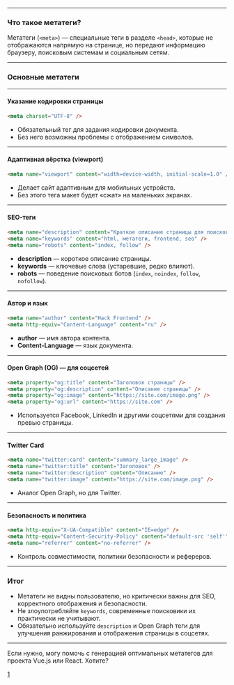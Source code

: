 
---

### Что такое метатеги?

Метатеги (`<meta>`) — специальные теги в разделе `<head>`, которые не отображаются напрямую на странице, но передают информацию браузеру, поисковым системам и социальным сетям.

---

### Основные метатеги

---

#### Указание кодировки страницы

```html
<meta charset="UTF-8" />
```

- Обязательный тег для задания кодировки документа.
- Без него возможны проблемы с отображением символов.

---

#### Адаптивная вёрстка (viewport)

```html
<meta name="viewport" content="width=device-width, initial-scale=1.0" />
```

- Делает сайт адаптивным для мобильных устройств.
- Без этого тега макет будет «сжат» на маленьких экранах.

---

#### SEO-теги

```html
<meta name="description" content="Краткое описание страницы для поисковиков" />
<meta name="keywords" content="html, метатеги, frontend, seo" />
<meta name="robots" content="index, follow" />
```

- **description** — короткое описание страницы.
- **keywords** — ключевые слова (устаревшие, редко влияют).
- **robots** — поведение поисковых ботов (`index`, `noindex`, `follow`, `nofollow`).

---

#### Автор и язык

```html
<meta name="author" content="Hack Frontend" />
<meta http-equiv="Content-Language" content="ru" />
```

- **author** — имя автора контента.
- **Content-Language** — язык документа.

---

#### Open Graph (OG) — для соцсетей

```html
<meta property="og:title" content="Заголовок страницы" />
<meta property="og:description" content="Описание страницы" />
<meta property="og:image" content="https://site.com/image.png" />
<meta property="og:url" content="https://site.com" />
```

- Используется Facebook, LinkedIn и другими соцсетями для создания превью страницы.

---

#### Twitter Card

```html
<meta name="twitter:card" content="summary_large_image" />
<meta name="twitter:title" content="Заголовок" />
<meta name="twitter:description" content="Описание" />
<meta name="twitter:image" content="https://site.com/image.png" />
```

- Аналог Open Graph, но для Twitter.

---

#### Безопасность и политика

```html
<meta http-equiv="X-UA-Compatible" content="IE=edge" />
<meta http-equiv="Content-Security-Policy" content="default-src 'self'" />
<meta name="referrer" content="no-referrer" />
```

- Контроль совместимости, политики безопасности и рефереров.

---

### Итог

- Метатеги не видны пользователю, но критически важны для SEO, корректного отображения и безопасности.
- Не злоупотребляйте `keywords`, современные поисковики их практически не учитывают.
- Обязательно используйте `description` и Open Graph теги для улучшения ранжирования и отображения страницы в соцсетях.

---

Если нужно, могу помочь с генерацией оптимальных метатегов для проекта Vue.js или React. Хотите?

[1](https://www.hackfrontend.com/docs/html-and-css/metatags)
